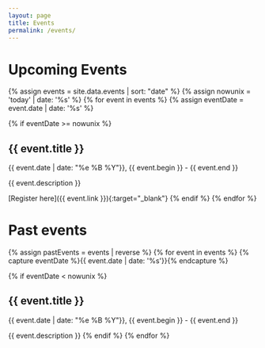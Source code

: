 ```yaml
---
layout: page
title: Events
permalink: /events/
---
```

# Upcoming Events

{% assign events = site.data.events | sort: "date" %}
{% assign nowunix = 'today' | date: '%s' %}
{% for event in events %}
{% assign eventDate = event.date | date: '%s' %}

{% if eventDate >= nowunix %}
## {{ event.title }}
{{ event.date | date: "%e %B %Y"}}, {{ event.begin }} - {{ event.end }}

{{ event.description }}

[Register here]({{ event.link }}){:target="_blank"}
{% endif %}
{% endfor %}


# Past events
{% assign pastEvents = events | reverse %}
{% for event in events %}
{% capture eventDate %}{{ event.date | date: '%s'}}{% endcapture %}

{% if eventDate < nowunix %}
## {{ event.title }}
{{ event.date | date: "%e %B %Y"}}, {{ event.begin }} - {{ event.end }}

{{ event.description }}
{% endif %}
{% endfor %}
